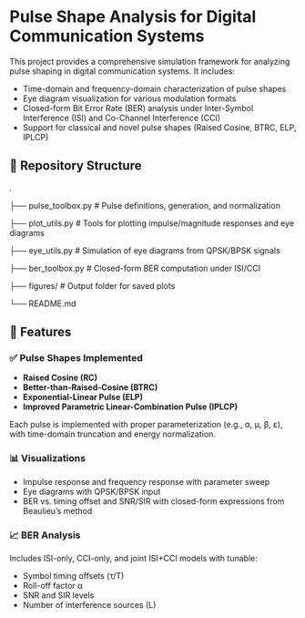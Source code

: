 # Pulse Shape Analysis for Digital Communication Systems

This project provides a comprehensive simulation framework for analyzing pulse shaping in digital communication systems. It includes:

- Time-domain and frequency-domain characterization of pulse shapes
- Eye diagram visualization for various modulation formats
- Closed-form Bit Error Rate (BER) analysis under Inter-Symbol Interference (ISI) and Co-Channel Interference (CCI)
- Support for classical and novel pulse shapes (Raised Cosine, BTRC, ELP, IPLCP)

## 📁 Repository Structure
.

├── pulse_toolbox.py     # Pulse definitions, generation, and normalization

├── plot_utils.py        # Tools for plotting impulse/magnitude responses and eye diagrams

├── eye_utils.py         # Simulation of eye diagrams from QPSK/BPSK signals

├── ber_toolbox.py       # Closed-form BER computation under ISI/CCI

├── figures/             # Output folder for saved plots

└── README.md      

## 🚀 Features

### ✅ Pulse Shapes Implemented
- **Raised Cosine (RC)**
- **Better-than-Raised-Cosine (BTRC)**
- **Exponential-Linear Pulse (ELP)**
- **Improved Parametric Linear-Combination Pulse (IPLCP)**

Each pulse is implemented with proper parameterization (e.g., α, μ, β, ε), with time-domain truncation and energy normalization.

### 📊 Visualizations
- Impulse response and frequency response with parameter sweep
- Eye diagrams with QPSK/BPSK input
- BER vs. timing offset and SNR/SIR with closed-form expressions from Beaulieu’s method

### 📈 BER Analysis
Includes ISI-only, CCI-only, and joint ISI+CCI models with tunable:
- Symbol timing offsets (τ/T)
- Roll-off factor α
- SNR and SIR levels
- Number of interference sources (L)
